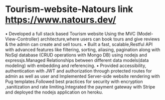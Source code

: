 # Tourism-website-Natours link https://www.natours.dev/

•	Developed a full stack based Tourism website Using the MVC (Model-View-Controller) architecture,where users can book tours and give reviews & the admin can create and sell tours.
•	Built a fast, scalable,Restful API with advanced features like filtering, sorting, aliasing, pagination along with NoSql database (CRUD operations with Mongo DB) using nodejs and expressjs.Managed Relationships between different data models(data modeling) with embedding and referencing.
•	Provided accessibility, authentication with JWT and authorization through protected routes for admin as well as user and Implemented Server-side website rendering with Pug templates.Followed best practices for security with encryption ,sanitization and rate limiting.Integrated the payment gateway with Stripe and deployed the nodejs application on heroku.
